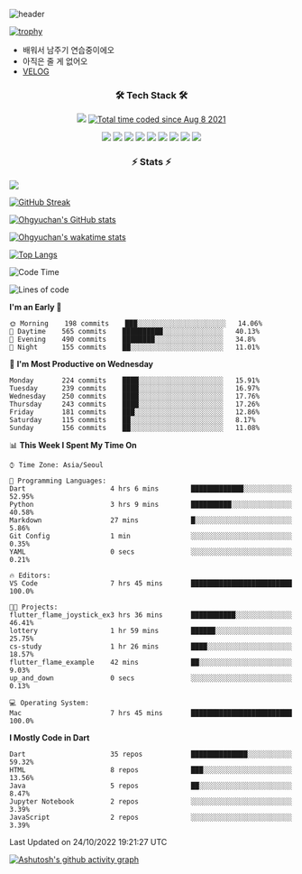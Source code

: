 <!--
**Ohgyuchan/Ohgyuchan** is a ✨ _special_ ✨ repository because its `README.md` (this file) appears on your GitHub profile.

Here are some ideas to get you started:

- 🔭 I’m currently working on ...
- 🌱 I’m currently learning ...
- 👯 I’m looking to collaborate on ...
- 🤔 I’m looking for help with ...
- 💬 Ask me about ...
- 📫 How to reach me: ...
- 😄 Pronouns: ...
- ⚡ Fun fact: ...
-->
![header](https://capsule-render.vercel.app/api?type=soft&color=auto&height=150&section=header&text=Ohgyuchan&fontSize=80&animation=twinkling)

[![trophy](https://github-profile-trophy.vercel.app/?username=Ohgyuchan&column=-1)](https://github.com/ryo-ma/github-profile-trophy)

<!-- ### Hi there 👋 -->
  * 배워서 남주기 연습중이에오
  * 아직은 줄 게 없어오
  * [VELOG](https://velog.io/@terman)



<h3 align="center"><b>🛠 Tech Stack 🛠</b></h3>

<p align="center">
<a href="https://hits.seeyoufarm.com"><img src="https://hits.seeyoufarm.com/api/count/incr/badge.svg?url=https%3A%2F%2Fgithub.com%2FOhgyuchan&count_bg=%2379C83D&title_bg=%23555555&icon=&icon_color=%23E7E7E7&title=visitors+%F0%9F%99%8C&edge_flat=false"/></a> <a href="https://wakatime.com/@9d35e6a9-2400-4e9b-b741-9597e6de1373"><img src="https://wakatime.com/badge/user/9d35e6a9-2400-4e9b-b741-9597e6de1373.svg" alt="Total time coded since Aug 8 2021" /></a></p>


<p align="center">
<img src="https://img.shields.io/badge/HTML5-E34F26?style=flat-square&logo=HTML5&logoColor=white"/></a>
<img src="https://img.shields.io/badge/CSS3-1572B6?style=flat-square&logo=CSS3&logoColor=white"/></a>
<img src="https://img.shields.io/badge/JavaScript-F7DF1E?style=flat-square&logo=JavaScript&logoColor=white"/></a>
<!-- <img src="https://img.shields.io/badge/Node.js-339933?style=flat-square&logo=Node.js&logoColor=white"/></a> &nbsp -->
<img src="https://img.shields.io/badge/Android-3DDC84?style=flat-square&logo=Android&logoColor=white"/></a> 
<img src="https://img.shields.io/badge/Flutter-02569B?style=flat-square&logo=Flutter&logoColor=white"></a> 
<img src="https://img.shields.io/badge/Dart-0175C2?style=flat-square&logo=Dart&logoColor=white"></a> 
<!-- <img src="https://img.shields.io/badge/R-0175C2?style=flat-square&logo=R&logoColor=white"></a> &nbsp -->
<!-- <img src="https://img.shields.io/badge/MongoDB-47A248?style=flat-square&logo=MongoDB&logoColor=white"/></a> &nbsp -->
<!-- <img src="https://img.shields.io/badge/MySQL-4479A1?style=flat-square&logo=MySQL&logoColor=white"/></a> &nbsp -->
<img src="https://img.shields.io/badge/c++-00599C?style=flat-square&logo=c%2B%2B&logoColor=white"/></a> 
<img src="https://img.shields.io/badge/python-0175C2?style=flat-square&logo=python&logoColor=white"></a> 
<img src="https://img.shields.io/badge/github-181717?style=flat-square&logo=github&logoColor=white"></a> 
<!-- <img src="https://img.shields.io/badge/unity-FCC624?style=flat-square&logo=unity&logoColor=black"></a>  -->
<!-- <img src="https://img.shields.io/badge/Amazon AWS-232F3E?style=flat-square&logo=Amazon%20AWS&logoColor=white"/></a> &nbsp -->
</p></b>

<h3 align="center"><b>⚡️ Stats ⚡️</b></h3>

<!--OPGC-->
<a href="https://opgc.me/#/users/Ohgyuchan" target="_blank"><img src="https://api.opgc.me/githubs/users/Ohgyuchan/tag/?theme=rainbow" /></a>  

[![GitHub Streak](https://github-readme-streak-stats.herokuapp.com?user=Ohgyuchan)](https://git.io/streak-stats)

[![Ohgyuchan's GitHub stats](https://github-readme-stats.vercel.app/api?username=Ohgyuchan&include_all_commits=true&count_private=true&show_icons=true&theme=buefy)](https://github.com/anuraghazra/github-readme-stats)

[![Ohgyuchan's wakatime stats](https://github-readme-stats.vercel.app/api/wakatime?username=TermanOh&layout=compact&theme=buefy)](https://github.com/anuraghazra/github-readme-stats)

[![Top Langs](https://github-readme-stats.vercel.app/api/top-langs/?username=Ohgyuchan&layout=compact&exclude_repo=unity_example&theme=buefy)](https://github.com/anuraghazra/github-readme-stats)
  
<!--START_SECTION:waka-->
![Code Time](http://img.shields.io/badge/Code%20Time-732%20hrs%2017%20mins-blue)

![Lines of code](https://img.shields.io/badge/From%20Hello%20World%20I%27ve%20Written-2%20Million%20lines%20of%20code-blue)

**I'm an Early 🐤** 

```text
🌞 Morning    198 commits    ███░░░░░░░░░░░░░░░░░░░░░░   14.06% 
🌆 Daytime    565 commits    ██████████░░░░░░░░░░░░░░░   40.13% 
🌃 Evening    490 commits    ████████░░░░░░░░░░░░░░░░░   34.8% 
🌙 Night      155 commits    ██░░░░░░░░░░░░░░░░░░░░░░░   11.01%

```
📅 **I'm Most Productive on Wednesday** 

```text
Monday       224 commits    ████░░░░░░░░░░░░░░░░░░░░░   15.91% 
Tuesday      239 commits    ████░░░░░░░░░░░░░░░░░░░░░   16.97% 
Wednesday    250 commits    ████░░░░░░░░░░░░░░░░░░░░░   17.76% 
Thursday     243 commits    ████░░░░░░░░░░░░░░░░░░░░░   17.26% 
Friday       181 commits    ███░░░░░░░░░░░░░░░░░░░░░░   12.86% 
Saturday     115 commits    ██░░░░░░░░░░░░░░░░░░░░░░░   8.17% 
Sunday       156 commits    ██░░░░░░░░░░░░░░░░░░░░░░░   11.08%

```


📊 **This Week I Spent My Time On** 

```text
⌚︎ Time Zone: Asia/Seoul

💬 Programming Languages: 
Dart                     4 hrs 6 mins        █████████████░░░░░░░░░░░░   52.95% 
Python                   3 hrs 9 mins        ██████████░░░░░░░░░░░░░░░   40.58% 
Markdown                 27 mins             █░░░░░░░░░░░░░░░░░░░░░░░░   5.86% 
Git Config               1 min               ░░░░░░░░░░░░░░░░░░░░░░░░░   0.35% 
YAML                     0 secs              ░░░░░░░░░░░░░░░░░░░░░░░░░   0.21%

🔥 Editors: 
VS Code                  7 hrs 45 mins       █████████████████████████   100.0%

🐱‍💻 Projects: 
flutter_flame_joystick_ex3 hrs 36 mins       ███████████░░░░░░░░░░░░░░   46.41% 
lottery                  1 hr 59 mins        ██████░░░░░░░░░░░░░░░░░░░   25.75% 
cs-study                 1 hr 26 mins        ████░░░░░░░░░░░░░░░░░░░░░   18.57% 
flutter_flame_example    42 mins             ██░░░░░░░░░░░░░░░░░░░░░░░   9.03% 
up_and_down              0 secs              ░░░░░░░░░░░░░░░░░░░░░░░░░   0.13%

💻 Operating System: 
Mac                      7 hrs 45 mins       █████████████████████████   100.0%

```

**I Mostly Code in Dart** 

```text
Dart                     35 repos            ██████████████░░░░░░░░░░░   59.32% 
HTML                     8 repos             ███░░░░░░░░░░░░░░░░░░░░░░   13.56% 
Java                     5 repos             ██░░░░░░░░░░░░░░░░░░░░░░░   8.47% 
Jupyter Notebook         2 repos             ░░░░░░░░░░░░░░░░░░░░░░░░░   3.39% 
JavaScript               2 repos             ░░░░░░░░░░░░░░░░░░░░░░░░░   3.39%

```



 Last Updated on 24/10/2022 19:21:27 UTC
<!--END_SECTION:waka-->

[![Ashutosh's github activity graph](https://activity-graph.herokuapp.com/graph?username=Ohgyuchan&bg_color=ffffff&color=000000&line=6495ED)](https://github.com/ashutosh00710/github-readme-activity-graph)
